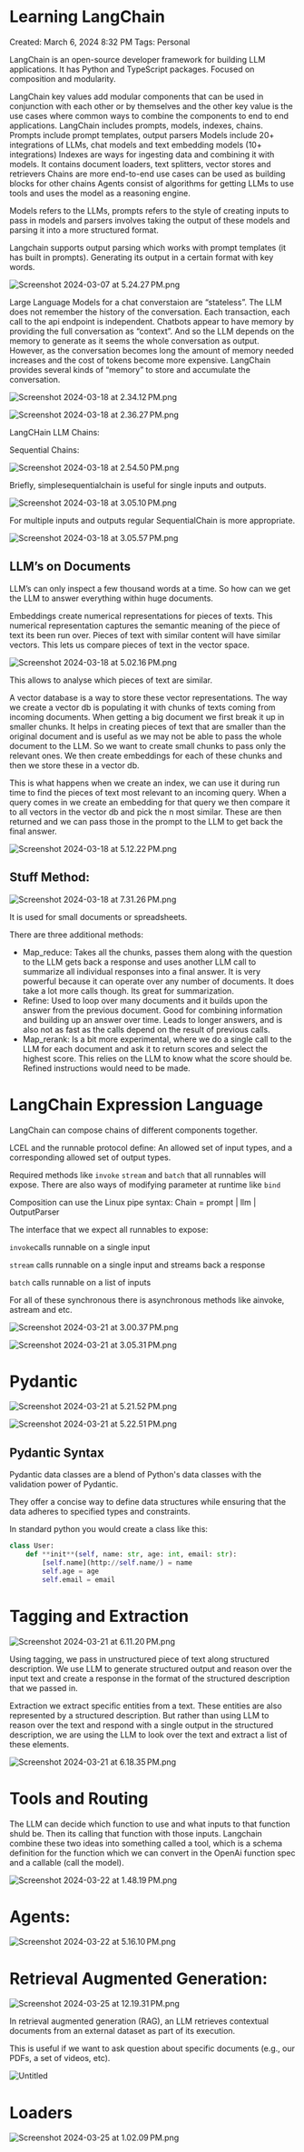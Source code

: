 # Learning LangChain

Created: March 6, 2024 8:32 PM
Tags: Personal

LangChain is an open-source developer framework for building LLM applications.
It has Python and TypeScript packages.
Focused on composition and modularity.

LangChain key values add modular components that can be used in conjunction with each other or by themselves and the other key value is the use cases where common ways to combine the components to end to end applications.
LangChain includes prompts, models, indexes, chains. 
Prompts include prompt templates, output parsers
Models include 20+ integrations of LLMs, chat models and text embedding models (10+ integrations)
Indexes are ways for ingesting data and combining it with models. It contains document loaders, text splitters, vector stores and retrievers
Chains are more end-to-end use cases can be used as building blocks for other chains
Agents consist of algorithms for getting LLMs to use tools and uses the model as a reasoning engine. 

Models refers to the LLMs, prompts refers to the style of creating inputs to pass in models and parsers involves taking the output of these models and parsing it into a more structured format. 

Langchain supports output parsing which works with prompt templates (it has built in prompts). Generating its output in a certain format with key words. 

![Screenshot 2024-03-07 at 5.24.27 PM.png](Learning%20LangChain%208bdb6f448cad46b3a344b7b14db17657/Screenshot_2024-03-07_at_5.24.27_PM.png)

Large Language Models for a chat converstaion are “stateless”. The LLM does not remember the history of the conversation. Each transaction, each call to the api endpoint is independent. Chatbots appear to have memory by providing the full conversation as “context”. And so the LLM depends on the memory to generate as it seems the whole conversation as output. However, as the conversation becomes long the amount of memory needed increases and the cost of tokens become more expensive. LangChain provides several kinds of “memory” to store and accumulate the conversation.

![Screenshot 2024-03-18 at 2.34.12 PM.png](Learning%20LangChain%208bdb6f448cad46b3a344b7b14db17657/Screenshot_2024-03-18_at_2.34.12_PM.png)

![Screenshot 2024-03-18 at 2.36.27 PM.png](Learning%20LangChain%208bdb6f448cad46b3a344b7b14db17657/Screenshot_2024-03-18_at_2.36.27_PM.png)

LangCHain LLM Chains:

Sequential Chains:

![Screenshot 2024-03-18 at 2.54.50 PM.png](Learning%20LangChain%208bdb6f448cad46b3a344b7b14db17657/Screenshot_2024-03-18_at_2.54.50_PM.png)

Briefly, simplesequentialchain is useful for single inputs and outputs. 

![Screenshot 2024-03-18 at 3.05.10 PM.png](Learning%20LangChain%208bdb6f448cad46b3a344b7b14db17657/Screenshot_2024-03-18_at_3.05.10_PM.png)

For multiple inputs and outputs regular SequentialChain is more appropriate. 

![Screenshot 2024-03-18 at 3.05.57 PM.png](Learning%20LangChain%208bdb6f448cad46b3a344b7b14db17657/Screenshot_2024-03-18_at_3.05.57_PM.png)

## LLM’s on Documents

LLM’s can only inspect a few thousand words at a time. So how can we get the LLM to answer everything within huge documents. 

Embeddings create numerical representations for pieces of texts. This numerical representation captures the semantic meaning of the piece of text its been run over. Pieces of text with similar content will have similar vectors. This lets us compare pieces of text in the vector space. 

![Screenshot 2024-03-18 at 5.02.16 PM.png](Learning%20LangChain%208bdb6f448cad46b3a344b7b14db17657/Screenshot_2024-03-18_at_5.02.16_PM.png)

This allows to analyse which pieces of text are similar. 

A vector database is a way to store these vector representations. The way we create a vector db is populating it with chunks of texts coming from incoming documents. When getting a big document we first break it up in smaller chunks. It helps in creating pieces of text that are smaller than the original document and is useful as we may not be able to pass the whole document to the LLM. So we want to create small chunks to pass only the relevant ones. We then create embeddings for each of these chunks and then we store these in a vector db. 

This is what happens when we create an index, we can use it during run time to find the pieces of text most relevant to an incoming query. When a query comes in we create an embedding for that query we then compare it to all vectors in the vector db and pick the n most similar. 
These are then returned and we can pass those in the prompt to the LLM to get back the final answer. 

![Screenshot 2024-03-18 at 5.12.22 PM.png](Learning%20LangChain%208bdb6f448cad46b3a344b7b14db17657/Screenshot_2024-03-18_at_5.12.22_PM.png)

## Stuff Method:

![Screenshot 2024-03-18 at 7.31.26 PM.png](Learning%20LangChain%208bdb6f448cad46b3a344b7b14db17657/Screenshot_2024-03-18_at_7.31.26_PM.png)

It is used for small documents or spreadsheets.

There are three additional methods:

- Map_reduce: Takes all the chunks, passes them along with the question to the LLM gets back a response and uses another LLM call to summarize all individual responses into a final answer. It is very powerful because it can operate over any number of documents. It does take a lot more calls though. Its great for summarization.
- Refine: Used to loop over many documents and it builds upon the answer from the previous document.  Good for combining information and building up an answer over time. Leads to longer answers, and is also not as fast as the calls depend on the result of previous calls.
- Map_rerank: Is a bit more experimental, where we do a single call to the LLM for each document and ask it to return scores and select the highest score. This relies on the LLM to know what the score should be. Refined instructions would need to be made.

# LangChain Expression Language

LangChain can compose chains of different components together. 

LCEL and the runnable protocol define:
An allowed set of input types, and a corresponding allowed set of output types. 

Required methods like `invoke` `stream` and `batch` that all runnables will expose. 
There are also ways of modifying parameter at runtime like `bind`

Composition can use the Linux pipe syntax:
Chain = prompt | llm | OutputParser

The interface that we expect all runnables to expose:

`invoke`calls runnable on a single input 

`stream` calls runnable on a single input and streams back a response

`batch` calls runnable on a list of inputs

For all of these synchronous there is asynchronous methods like ainvoke, astream and etc. 

![Screenshot 2024-03-21 at 3.00.37 PM.png](Learning%20LangChain%208bdb6f448cad46b3a344b7b14db17657/Screenshot_2024-03-21_at_3.00.37_PM.png)

![Screenshot 2024-03-21 at 3.05.31 PM.png](Learning%20LangChain%208bdb6f448cad46b3a344b7b14db17657/Screenshot_2024-03-21_at_3.05.31_PM.png)

# Pydantic

![Screenshot 2024-03-21 at 5.21.52 PM.png](Learning%20LangChain%208bdb6f448cad46b3a344b7b14db17657/Screenshot_2024-03-21_at_5.21.52_PM.png)

![Screenshot 2024-03-21 at 5.22.51 PM.png](Learning%20LangChain%208bdb6f448cad46b3a344b7b14db17657/Screenshot_2024-03-21_at_5.22.51_PM.png)

## **Pydantic Syntax**

Pydantic data classes are a blend of Python's data classes with the validation power of Pydantic.

They offer a concise way to define data structures while ensuring that the data adheres to specified types and constraints.

In standard python you would create a class like this:

```python
class User:
	def **init**(self, name: str, age: int, email: str):
		[self.name](http://self.name/) = name
		self.age = age
		self.email = email
```

# Tagging and Extraction

![Screenshot 2024-03-21 at 6.11.20 PM.png](Learning%20LangChain%208bdb6f448cad46b3a344b7b14db17657/Screenshot_2024-03-21_at_6.11.20_PM.png)

Using tagging, we pass in unstructured piece of text along structured description. We use LLM to generate structured output and reason over the input text and create a response in the format of the structured description that we passed in. 

Extraction we extract specific entities from a text. These entities are also represented by a structured description. But rather than using LLM to reason over the text and respond with a single output in the structured description, we are using the LLM to look over the text and extract a list of these elements.

![Screenshot 2024-03-21 at 6.18.35 PM.png](Learning%20LangChain%208bdb6f448cad46b3a344b7b14db17657/Screenshot_2024-03-21_at_6.18.35_PM.png)

# Tools and Routing

The LLM can decide which function to use and what inputs to that function shuld be. Then its calling that function with those inputs. 
Langchain combine these two ideas into something called a tool, which is a schema definition for the function which we can convert in the OpenAi function spec and a callable (call the model). 

![Screenshot 2024-03-22 at 1.48.19 PM.png](Learning%20LangChain%208bdb6f448cad46b3a344b7b14db17657/Screenshot_2024-03-22_at_1.48.19_PM.png)

# Agents:

![Screenshot 2024-03-22 at 5.16.10 PM.png](Learning%20LangChain%208bdb6f448cad46b3a344b7b14db17657/Screenshot_2024-03-22_at_5.16.10_PM.png)

# Retrieval Augmented Generation:

![Screenshot 2024-03-25 at 12.19.31 PM.png](Learning%20LangChain%208bdb6f448cad46b3a344b7b14db17657/Screenshot_2024-03-25_at_12.19.31_PM.png)

In retrieval augmented generation (RAG), an LLM retrieves contextual documents from an external dataset as part of its execution.

This is useful if we want to ask question about specific documents (e.g., our PDFs, a set of videos, etc).

![Untitled](Learning%20LangChain%208bdb6f448cad46b3a344b7b14db17657/Untitled.png)

# Loaders

![Screenshot 2024-03-25 at 1.02.09 PM.png](Learning%20LangChain%208bdb6f448cad46b3a344b7b14db17657/Screenshot_2024-03-25_at_1.02.09_PM.png)